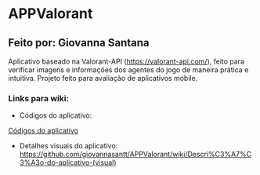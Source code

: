 # APPValorant
## Feito por: Giovanna Santana

Aplicativo baseado na Valorant-API (https://valorant-api.com/), feito para verificar imagens e informações dos agentes do jogo de maneira prática e intuitiva. Projeto feito para avaliação de aplicativos mobile.

### Links para wiki:

- Códigos do aplicativo:

[Códigos do aplicativo](https://github.com/giovannasantt/APPValorant/wiki/Descri%C3%A7%C3%A3o-do-aplicativo-(c%C3%B3digos))

- Detalhes visuais do aplicativo:
https://github.com/giovannasantt/APPValorant/wiki/Descri%C3%A7%C3%A3o-do-aplicativo-(visual)
